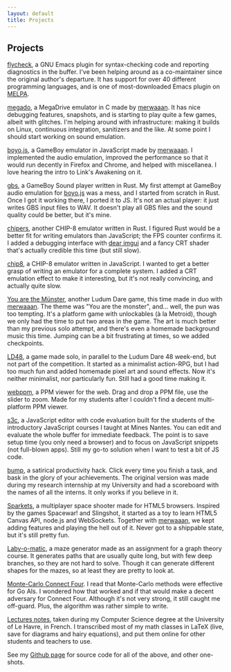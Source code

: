 ```yaml
---
layout: default
title: Projects
---
```


## Projects

[flycheck][], a GNU Emacs plugin for syntax-checking code and reporting
diagnostics in the buffer.  I've been helping around as a co-maintainer since
the original author's departure.  It has support for over 40 different
programming languages, and is one of most-downloaded Emacs plugin on [MELPA][].

[megado][], a MegaDrive emulator in C made by [merwaaan][].  It has nice
debugging features, snapshots, and is starting to play quite a few games, albeit
with glitches.  I'm helping around with infrastructure: making it builds on
Linux, continuous integration, sanitizers and the like.  At some point I should
start working on sound emulation.

[boyo.js][], a GameBoy emulator in JavaScript made by [merwaaan][].  I
implemented the audio emulation, improved the performance so that it would run
decently in Firefox and Chrome, and helped with miscellanea.  I love hearing the
intro to Link's Awakening on it.

[gbs][], a GameBoy Sound player written in Rust.  My first attempt at GameBoy
audio emulation for [boyo.js][] was a mess, and I started from scratch in Rust.
Once I got it working there, I ported it to JS.  It's not an actual player: it
just writes GBS input files to WAV.  It doesn't play all GBS files and the sound
quality could be better, but it's mine.

[chipers][], another CHIP-8 emulator written in Rust.  I figured Rust would be a
better fit for writing emulators than JavaScript; the FPS counter confirms it.
I added a debugging interface with [dear imgui][] and a fancy CRT shader that's
actually credible this time (but still slow).

[chip8][], a CHIP-8 emulator written in JavaScript.  I wanted to get a better
grasp of writing an emulator for a complete system.  I added a CRT emulation
effect to make it interesting, but it's not really convincing, and actually
quite slow.

[You are the Münster][], another Ludum Dare game, this time made in duo
with [merwaaan][].  The theme was "You are the monster", and... well, the pun
was too tempting.  It's a platform game with unlockables (à la Metroid), though
we only had the time to put two areas in the game.  The art is much better than
my previous solo attempt, and there's even a homemade background music this
time.  Jumping can be a bit frustrating at times, so we added checkpoints.

[LD48][], a game made solo, in parallel to the Ludum Dare 48 week-end, but not
part of the competition.  It started as a minimalist action-RPG, but I had too
much fun and added homemade pixel art and sound effects.  Now it's neither
minimalist, nor particularly fun.  Still had a good time making it.

[webppm][], a PPM viewer for the web.  Drag and drop a PPM file, use the slider
to zoom.  Made for my students after I couldn't find a decent multi-platform PPM
viewer.

[s3c][], a JavaScript editor with code evaluation built for the students of the
introductory JavaScript courses I taught at Mines Nantes.  You can edit and
evaluate the whole buffer for immediate feedback.  The point is to save setup
time (you only need a browser) and to focus on JavaScript snippets (not
full-blown apps).  Still my go-to solution when I want to test a bit of JS code.

[bump][], a satirical productivity hack.  Click every time you finish a task,
and bask in the glory of your achievements.  The original version was made
during my research internship at my University and had a scoreboard with the
names of all the interns.  It only works if you believe in it.

[Sparkets][], a multiplayer space shooter made for HTML5 browsers.  Inspired by
the games Spacewar! and Slingshot, it started as a toy to learn HTML5 Canvas
API, node.js and WebSockets.  Together with [merwaaan][], we kept adding
features and playing the hell out of it.  Never got to a shippable state, but
it's still pretty fun.

[Laby-o-matic][], a maze generator made as an assignment for a graph theory
course.  It generates paths that are usually quite long, but with few deep
branches, so they are not hard to solve.  Though it can generate different
shapes for the mazes, so at least they are pretty to look at.

[Monte-Carlo Connect Four][].  I read that Monte-Carlo methods were effective
for Go AIs.  I wondered how that worked and if that would make a decent
adversary for Connect Four.  Although it's not very strong, it still caught me
off-guard.  Plus, the algorithm was rather simple to write.

[Lectures notes][], taken during my Computer Science degree at the University of
Le Havre, in French.  I transcribed most of my math classes in LaTeX (live, save
for diagrams and hairy equations), and put them online for other students and
teachers to use.

See my [Github page][] for source code for all of the above, and other
one-shots.

[s3c]: https://fmdkdd.0xc0de.io/s3c
[Sparkets]: https://github.com/fmdkdd/sparkets
[Lectures Notes]: https://fmdkdd.free.fr/
[Github page]: https://github.com/fmdkdd
[merwaaan]: https://merwanachibet.net
[LD48]: https://fmdkdd.0xc0de.fr/ld48/
[You are the Münster]: https://fmdkdd.0xc0de.fr/yatm/
[chip8]: https://fmdkdd.0xc0de.fr/chip8
[chipers]: https://github.com/fmdkdd/chipers
[dear imgui]: https://github.com/ocornut/imgui
[Monte-Carlo Connect Four]: https://fmdkdd.0xc0de.fr/mcc4/
[Laby-o-matic]: https://github.com/fmdkdd/laby-o-matic
[bump]: http://fmdkdd.0xc0de.fr/bump/
[webppm]: http://fmdkdd.0xc0de.fr/webppm/
[boyo.js]: http://merwanachibet.net/boyo.js/
[megado]: https://github.com/merwaaan/megado
[gbs]: https://github.com/fmdkdd/gbs
[flycheck]: http://www.flycheck.org/en/latest/
[MELPA]: https://melpa.org/
